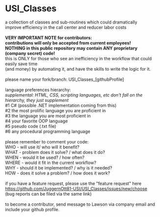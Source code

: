 # USI_Classes<br/>
a collection of classes and sub-routines which could dramatically <br/>
improve efficiency in the call center and reducer labor costs<br/>
<br/>
**VERY IMPORTANT NOTE for contributors:<br/>
contributions will only be accepted from current employees!<br/>
NOTHING in this public repository may contain ANY proprietary (company secret) code!**<br/>
this is ONLY for those who see an inefficiency in the workflow that could easily save time<br/> 
(and money) by automating it, and have the skills to write the logic for it.<br/>
<br/>
please name your fork/branch: USI_Classes_[githubProfile]<br/>
<br/>
language preferences hierarchy:<br/>
*supplemental: HTML, CSS, scripting languages, etc don't fall on the hierarchy, they just supplement*<br/>
#1 C# (possible .NET implementation coming from this)<br/>
#2 the most prolific language you are proficient in<br/>
#3 the language you are most proficient in<br/>
#4 your favorite OOP language<br/>
#5 pseudo code (.txt file)<br/>
#6 any procedural programming language<br/>
<br/>
please remember to comment your code:<br/>
WHO - will use it/ who will it benefit?<br/>
WHAT - problem does it solve? / what does it do?<br/>
WHEN - would it be used? / how often?<br/>
WHERE - would it fit in the current workflow?<br/>
WHY - should it be implemented? / why is it needed?<br/>
HOW - does it solve a problem? / how does it work?<br/>
<br/>
if you have a feature request, please use the "feature request" here <br/>
https://github.com/JuggernOtt81-USI/USI_Classes/issues/new/choose <br/>
(bug reports can be filed via the same link)<br/>
<br/>
to become a contributor, send message to Lawson via company email and include your github profile.<br/>
